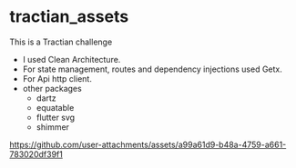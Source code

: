 # tractian_assets

This is a Tractian challenge

* I used Clean Architecture.
* For state management, routes and dependency injections used Getx.
* For Api http client.
* other packages
  * dartz 
  * equatable
  * flutter svg
  * shimmer

https://github.com/user-attachments/assets/a99a61d9-b48a-4759-a661-783020df39f1

